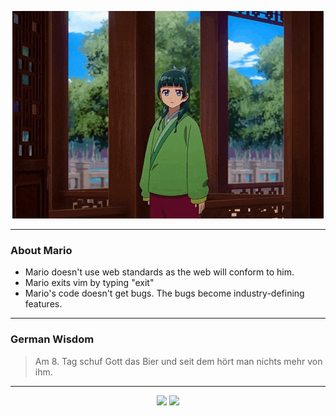 <p align="center">
  <img src="assets/maomao.gif" />
</p>

---

### About Mario
- Mario doesn't use web standards as the web will conform to him.
- Mario exits vim by typing "exit"
- Mario's code doesn't get bugs. The bugs become industry-defining features.

---

### German Wisdom
> Am 8. Tag schuf Gott das Bier und seit dem hört man nichts mehr von ihm.

---

<p align="center">
  <a>
    <img height="180em" src="https://github-readme-stats-eight-theta.vercel.app/api?username=Torfkopp&show_icons=true&theme=dark&include_all_commits=true&count_private=true"/>
  </a>
  <a href="https://github.com/Torfkopp?tab=repositories">
    <img height="180em" src="https://github-readme-stats-eight-theta.vercel.app/api/top-langs/?username=torfkopp&layout=compact&theme=dark&langs_count=8&hide=java"/>
  </a>
</p>
